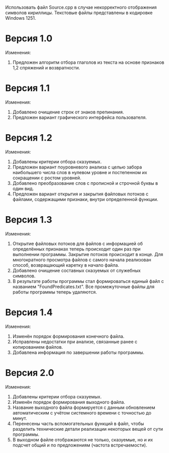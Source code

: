 Использовать файл Source.cpp в случае некорректного отображения символов кириллицы. Текстовые файлы представлены в кодировке Windows 1251.

Версия 1.0
=
Изменения:
  1) Предложен алгоритм отбора глаголов из текста на основе признаков 1,2 спряжений и возвратности.

Версия 1.1
=
Изменения:
  1) Добавлено очищение строк от знаков препинания.
  2) Предложен вариант графического интерфейса пользователя.

Версия 1.2
=
Изменения:
  1) Добавлены критерии отбора сказуемых.
  2) Предложен вариант поуровневого анализа с целью забора наибольшего числа слов в нулевом уровне и постепенном их сокращении с ростом уровней.
  3) Добавлено преобразование слов с прописной и строчной буквы в один вид.
  4) Предложен вариант открытия и закрытия файловых потоков с файлами, содержащими признаки, внутри определенной функции.


Версия 1.3
=
Изменения:
  1) Открытие файловых потоков для файлов с информацией об определённых признаках теперь происходит один раз при выполнении программы.
Закрытие потоков происходит в конце. Для многократного просмотра файлов с самого начала реализован способ, возвращающий каретку в начало файла.
  2) Добавлено очищение составных сказуемых от служебных символов.
  3) В результате работы программы стал формироваться единый файл с названием "FoundPredicates.txt". Все промежуточные файлы для работы программы
теперь удаляются. 

Версия 1.4
=
Изменения:
  1) Изменён порядок формирования конечного файла.
  2) Исправлены недостатки при анализе, связанные ранее с копированием файлов.
  3) Добавлена информация по завершении работы программы.

Версия 2.0
=
Изменения:
  1) Добавлены критерии отбора сказуемых.
  2) Изменён порядок формирования выходного файла.
  3) Название выходного файла формируется с данным обновлением автоматическим с учётом системного времени с точностью до минут.
  4) Перенесены часть вспомогательных функций в файл, чтобы разделить технические детали реализации некоторых вещей от сути программы.
  5) В выходном файле отображаются не только, сказуемые, но и их подсчет общий и по предложениям (частота встречаемости).
